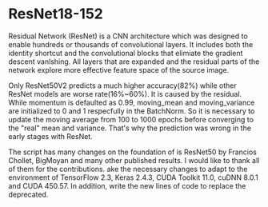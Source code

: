 # ResNet18-152

Residual Network (ResNet) is a CNN architecture which was designed to enable hundreds or thousands 
of convolutional layers. It includes both the identity shortcut and the convolutional blocks that 
elimiate the gradient descent vanlshing. All layers that are expanded and the residual parts of the 
network explore more effective feature space of the source image. 

Only ResNet50V2 predicts a much higher accuracy(82%) while other ResNet models are worse rate(16%~60%). 
It is caused by the residual. While momentum is defaulted as 0.99, moving_mean and moving_variance are 
initialized to 0 and 1 respecfully in the BatchNorm. So it is necessary to update the moving average
from 100 to 1000 epochs before converging to the "real" mean and variance. That's why the prediction 
was wrong in the early stages with ResNet.

The script has many changes on the foundation of is ResNet50 by Francios Chollet, BigMoyan and many 
other published results. I would like to thank all of them for the contributions. ake the necessary 
changes to adapt to the environment of TensorFlow 2.3, Keras 2.4.3, CUDA Toolkit 11.0, cuDNN 8.0.1 
and CUDA 450.57. In addition, write the new lines of code to replace the deprecated. 
